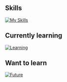 ## Skills

[![My Skills](https://skillicons.dev/icons?i=c,cpp,arduino,java,js,html,nodejs,docker,grafana,mysql,postman)](https://skillicons.dev)

## Currently learning

[![Learning](https://skillicons.dev/icons?i=py,opencv,ai,haskell,nginx,ps)](https://skillicons.dev)

## Want to learn

[![Future](https://skillicons.dev/icons?i=linux,ts)](https://skillicons.dev)
